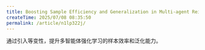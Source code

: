 ```yaml
---
title: Boosting Sample Efficiency and Generalization in Multi-agent Reinforcement Learning via Equivariance
createTime: 2025/07/08 08:35:50
permalink: /article/n1lp322j/
---
```


通过引入等变性，提升多智能体强化学习的样本效率和泛化能力。
<!-- more -->
